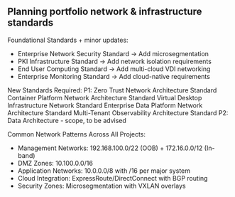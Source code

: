 
## Planning portfolio network & infrastructure standards

Foundational Standards + minor updates:
- Enterprise Network Security Standard → Add microsegmentation
- PKI Infrastructure Standard → Add network isolation requirements
- End User Computing Standard → Add multi-cloud VDI networking
- Enterprise Monitoring Standard → Add cloud-native requirements

New Standards Required:
P1:
Zero Trust Network Architecture Standard
Container Platform Network Architecture Standard
Virtual Desktop Infrastructure Network Standard
Enterprise Data Platform Network Architecture Standard
Multi-Tenant Observability Architecture Standard
P2:
Data Architecture - scope, to be advised

Common Network Patterns Across All Projects:
- Management Networks: 192.168.100.0/22 (OOB) + 172.16.0.0/12 (In-band)
- DMZ Zones: 10.100.0.0/16
- Application Networks: 10.0.0.0/8 with /16 per major system
- Cloud Integration: ExpressRoute/DirectConnect with BGP routing
- Security Zones: Microsegmentation with VXLAN overlays
